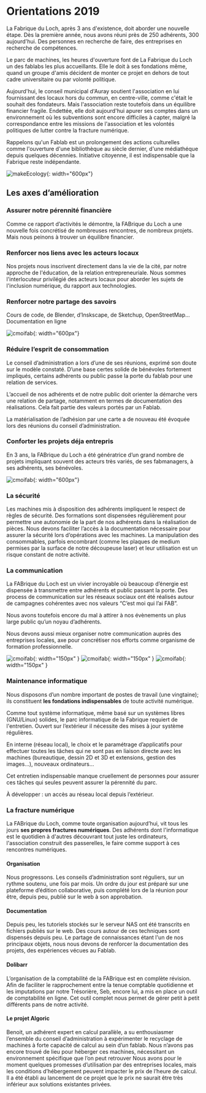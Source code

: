 # Orientations 2019

La Fabrique du Loch, après 3 ans d'existence, doit aborder une nouvelle étape.
Dès la première année, nous avons réuni près de 250 adhérents, 300 aujourd'hui.
Des personnes en recherche de faire, des entreprises en recherche de compétences.

Le parc de machines, les heures d'ouverture font de La Fabrique du Loch un des fablabs
les plus accueillants. Elle le doit à ses fondations même, quand un groupe d'amis décident
de monter ce projet en dehors de tout cadre universitaire ou par volonté politique.

Aujourd'hui, le conseil municipal d'Auray soutient l'association en lui fournissant des locaux
hors du commun, en centre-ville, comme c'était le souhait des fondateurs.
Mais l'association reste toutefois dans un équilibre financier fragile.
Endettée, elle doit aujourd'hui apurer ses comptes dans un environnement où les subventions
sont encore difficiles à capter, malgré la correspondance entre les missions de l'association
et les volontés politiques de lutter contre la fracture numérique.

Rappelons qu'un Fablab est un prolongement des actions culturelles comme l'ouverture d'une
bibliothèque au siècle dernier, d'une médiathéque depuis quelques décennies.
Initiative citoyenne, il est indispensable que la Fabrique reste indépendante.

![makeEcology](../images/makeEcology.jpg){: width="600px"}

## Les axes d’amélioration

### Assurer notre pérennité financière
Comme ce rapport d’activités le démontre, la FABrique du Loch a une nouvelle fois concrétisé de nombreuses rencontres, de nombreux projets.
Mais nous peinons à trouver un équilibre financier.

### Renforcer nos liens avec les acteurs locaux
Nos projets nous inscrivent directement dans la vie de la cité, par notre approche de l'éducation, de la relation entrepreneuriale. Nous sommes l'interlocuteur privilégié des acteurs locaux pour aborder les sujets de l'inclusion numérique, du rapport aux technologies.

### Renforcer notre partage des savoirs
Cours de code, de Blender, d’Inskscape, de Sketchup, OpenStreetMap…
Documentation en ligne

![cmoifab](,,/images/RISkate2.jpg){: width="600px"}

### Réduire l’esprit de consommation
Le conseil d’administration a lors d’une de ses réunions, exprimé son doute sur le modèle constaté. D’une base certes solide de bénévoles fortement impliqués, certains adhérents ou public passe la porte du fablab pour une relation de services.

L’accueil de nos adhérents et de notre public doit orienter la démarche vers une relation de partage, notamment en termes de documentation des réalisations. Cela fait partie des valeurs portés par un Fablab.

La matérialisation de l’adhésion par une carte a de nouveau été évoquée lors des réunions du conseil d’administration.

### Conforter les projets déja entrepris
En 3 ans, la FABrique du Loch a été génératrice d’un grand nombre de projets impliquant souvent des acteurs très variés, de ses fabmanagers, à ses adhérents, ses bénévoles.

![cmoifab](../images/PIfab2.jpg){: width="600px"}

### La sécurité
Les machines mis à disposition des adhérents impliquent le respect de règles de sécurité. Des formations sont dispensées régulièrement pour permettre une autonomie de la part de nos adhérents dans la réalisation de pièces.
Nous devons faciliter l’accès à la documentation nécessaire pour assurer la sécurité lors d’opérations avec les machines. La manipulation des consommables, parfois encombrant (comme les plaques de medium permises par la surface de notre découpeuse laser) et leur utilisation est un risque constant de notre activité.

### La communication
La FABrique du Loch est un vivier incroyable où beaucoup d’énergie est dispensée à transmettre entre adhérents et public passant la porte. Des process de communication sur les réseaux sociaux ont été réalisés autour de campagnes cohérentes avec nos valeurs “C’est moi qui l’ai FAB”.

Nous avons toutefois encore du mal à attirer à nos évènements un plus large public qu’un noyau d’adhérents.

Nous devons aussi mieux organiser notre communication auprès des entreprises locales, axe pour concrétiser nos efforts comme organisme de formation professionnelle.

![cmoifab](../images/RI10.JPG){: width="150px" }
![cmoifab](../images/RI10b.jpg){: width="150px" }
![cmoifab](../images/RImp3D.JPG){: width="150px" }

### Maintenance informatique
Nous disposons d’un nombre important de postes de travail (une vingtaine); ils constituent **les fondations indispensables** de toute activité numérique.

Comme tout système informatique, même basé sur un systèmes libres (GNU/Linux) solides, le parc informatique de la Fabrique requiert de l'entretien. Ouvert sur l’extérieur il nécessite des mises à jour système régulières.

En interne (réseau local), le choix et le paramétrage d’applicatifs pour effectuer toutes les tâches qui ne sont pas en liaison directe avec les machines (bureautique, dessin 2D et 3D et extensions, gestion des images…), nouveaux ordinateurs…

Cet entretien indispensable manque cruellement de personnes pour assurer ces tâches qui seules peuvent assurer la pérennité du parc.

À développer : un accès au réseau local depuis l’extérieur.

### La fracture numérique
La FABrique du Loch, comme toute organisation aujourd’hui, vit tous les jours **ses propres fractures numériques**. Des adhérents dont l'informatique est le quotidien à d'autres découvrant tout juste les ordinateurs, l'association construit des passerelles, le faire comme support à ces rencontres numériques.

#### Organisation
Nous progressons. Les conseils d’administration sont réguliers, sur un rythme soutenu, une fois par mois. Un ordre du jour est préparé sur une plateforme d’édition collaborative, puis complété lors de la réunion pour être, depuis peu, publié sur le web à son approbation.

#### Documentation
Depuis peu, les tutoriels stockés sur le serveur NAS ont été transcrits en fichiers publiés sur le web. Des cours autour de ces techniques sont dispensés depuis peu. Le partage de connaissances étant l'un de nos principaux objets, nous nous devons de renforcer la documentation des projets, des expériences vécues au Fablab.

#### Dolibarr
L’organisation de la comptabilité de la FABrique est en complète révision. Afin de faciliter le rapprochement entre la tenue comptable quotidienne et les imputations par notre Trésorière, Seb, encore lui, a mis en place un outil de comptabilité en ligne. Cet outil complet nous permet de gérer petit à petit différents pans de notre activité.

#### Le projet Algoric
Benoit, un adhérent expert en calcul parallèle, a su enthousiasmer l’ensemble du conseil d’administration à expérimenter le recyclage de machines à forte capacité de calcul au sein d’un fablab. Nous n’avons pas encore trouvé de lieu pour héberger ces machines, nécessitant un environnement spécifique que l’on peut retrouver
Nous avons pour le moment quelques promesses d’utilisation par des entreprises locales, mais les conditions d’hébergement peuvent impacter le prix de l’heure de calcul. Il a été établi au lancement de ce projet que le prix ne saurait être très inférieur aux solutions existantes privées.
